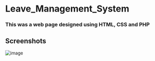 # Leave_Management_System
### This was a web page designed using HTML, CSS and PHP
## Screenshots

![image](https://user-images.githubusercontent.com/88583651/136997117-0b7ad578-0b1c-4014-b738-bc15c0aaa600.png)

